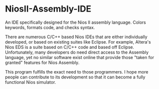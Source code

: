 NiosII-Assembly-IDE
===================

An IDE specifically designed for the Nios II assembly language. 
Colors keywords, formats code, and checks syntax.

There are numerous C/C++ based Nios IDEs that are either individually developed, or based on existing suites like Eclipse. 
For example, Altera's Nios EDS is a suite based on C/C++ code and based off Eclipse. Unfortunately, many developers do need
direct access to the Assembly language, yet no similar software exist online that provide those "taken for granted"
features for Nios Assembly. 

This program fulfills the exact need to those programmers. I hope more people can contribute to its development so that it can
become a fully functional Nios simulator.
